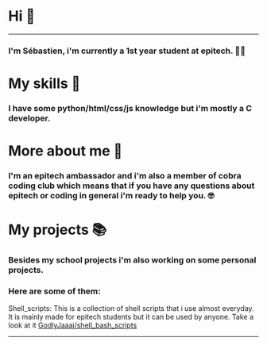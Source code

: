 # Hi 🤟
___

### I'm Sébastien, i'm currently a 1st year student at epitech. 👨‍💻

# My skills 🧠
### I have some python/html/css/js knowledge but i'm mostly a C developer.

# More about me 🤔

### I'm an epitech ambassador and i'm also a member of cobra coding club which means that if you have any questions about epitech or coding in general i'm ready to help you. 🤓


# My projects 📚

### Besides my school projects i'm also working on some personal projects.
### Here are some of them:
Shell_scripts:
    This is a collection of shell scripts that i use almost everyday.
    It is mainly made for epitech students but it can be used by anyone. 
    Take a look at it [GodlyJaaaj/shell_bash_scripts](https://github.com/GodlyJaaaj/shell_bash_scripts)

---
